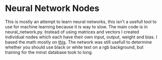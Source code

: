 ﻿# Neural Network Nodes

This is mostly an attempt to learn neural networks, this isn't a usefull tool to use for machine learning because it is way to slow. The main code is in neural_network.py. Instead of using matrices and vectors I created individual nodes which each have their own input, output, weight and bias. I based the math mostly on [this](http://neuralnetworksanddeeplearning.com/). The network was still usefull to determine whether you should use black or white text on a rgb background, but training for the minst database took to long.
